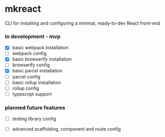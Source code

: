 # mkreact
CLI for installing and configuring a minimal, ready-to-dev React front-end

### in development - mvp
- [x] basic webpack installation
- [ ] webpack config
- [x] basic browserify installation
- [ ] browserify config
- [x] basic parcel installation
- [ ] parcel config
- [ ] basic rollup installation
- [ ] rollup config
- [ ] typescript support

### planned future features
- [ ] testing library config
- [ ] advanced scaffolding, component and route config


